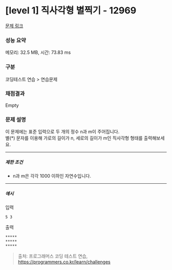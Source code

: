 # [level 1] 직사각형 별찍기 - 12969 

[문제 링크](https://school.programmers.co.kr/learn/courses/30/lessons/12969) 

### 성능 요약

메모리: 32.5 MB, 시간: 73.83 ms

### 구분

코딩테스트 연습 > 연습문제

### 채점결과

Empty

### 문제 설명

<p>이 문제에는 표준 입력으로 두 개의 정수 n과 m이 주어집니다.<br>
별(*) 문자를 이용해 가로의 길이가 n, 세로의 길이가 m인 직사각형 형태를 출력해보세요.</p>

<hr>

<h5>제한 조건</h5>

<ul>
<li>n과 m은 각각 1000 이하인 자연수입니다.</li>
</ul>

<hr>

<h5>예시</h5>

<p>입력</p>
<div class="highlight"><pre class="codehilite" style="position: relative;"><code>5 3
</code><div class="open_grepper_editor" title="Edit &amp; Save To Grepper"></div></pre></div>
<p>출력</p>
<div class="highlight"><pre class="codehilite" style="position: relative;"><code>*****
*****
*****
</code><div class="open_grepper_editor" title="Edit &amp; Save To Grepper"></div></pre></div>

> 출처: 프로그래머스 코딩 테스트 연습, https://programmers.co.kr/learn/challenges